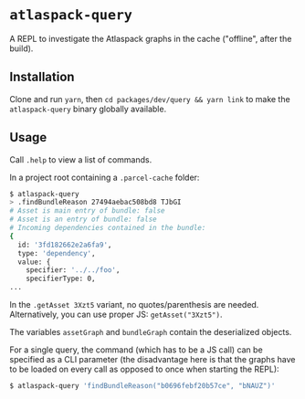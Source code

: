 # `atlaspack-query`

A REPL to investigate the Atlaspack graphs in the cache ("offline", after the build).

## Installation

Clone and run `yarn`, then `cd packages/dev/query && yarn link` to make the `atlaspack-query` binary
globally available.

## Usage

Call `.help` to view a list of commands.

In a project root containing a `.parcel-cache` folder:

```sh
$ atlaspack-query
> .findBundleReason 27494aebac508bd8 TJbGI
# Asset is main entry of bundle: false
# Asset is an entry of bundle: false
# Incoming dependencies contained in the bundle:
{
  id: '3fd182662e2a6fa9',
  type: 'dependency',
  value: {
    specifier: '../../foo',
    specifierType: 0,
...
```

In the `.getAsset 3Xzt5` variant, no quotes/parenthesis are
needed. Alternatively, you can use proper JS: `getAsset("3Xzt5")`.

The variables `assetGraph` and `bundleGraph` contain the deserialized objects.

For a single query, the command (which has to be a JS call) can be specified as a CLI parameter (the
disadvantage here is that the graphs have to be loaded on every call as opposed to once when
starting the REPL):

```sh
$ atlaspack-query 'findBundleReason("b0696febf20b57ce", "bNAUZ")'
```
